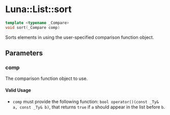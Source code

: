 # Luna::List::sort

```c++
template <typename _Compare>
void sort(_Compare comp)
```

Sorts elements in using the user-specified comparison function object. 



## Parameters
### comp
The comparison function object to use. 

#### Valid Usage
* `comp` must provide the following function: `bool operator()(const _Ty& a, const _Ty& b)`, that returns `true` if `a` should appear in the list before `b`. 

